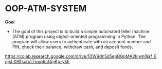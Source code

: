 # OOP-ATM-SYSTEM

**Goal**
- The goal of this project is to build a simple automated teller machine (ATM) program using object-oriented programming in Python. The program will allow users to authenticate with an account number and PIN, check their balance, withdraw cash, and deposit funds.

https://colab.research.google.com/drive/1DW9dn5d5epBGpMA2kjwn0jaf_EojsLX9#scrollTo=p9cOpjKp-ykE
